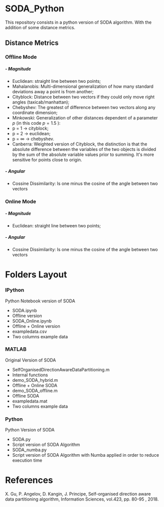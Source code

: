 # SODA_Python
This repository consists in a python version of SODA algorithm. With the addition of some distance metrics.

##  Distance Metrics ##
### Offline Mode
##### - Magnitude
 - Euclidean: straight line between two points;
 - Mahalanobis: Multi-dimensional generalization of how many standard deviations away a point is from another;
 - Cityblock: Distance between two vectors if they could only move right angles (taxicab/manhattan);
 - Chebyshev: The greatest of difference between two vectors along any coordinate dimension;
 - Minkowski: Generalization of other distances dependent of a parameter $p$ (in this code $p=1.5$ ):
  - p = 1 $\rightarrow$ cityblock;
  - p = 2 $\rightarrow$ euclidean;
  - p = $\infty$ $\rightarrow$ chebyshev.
 - Canberra: Weighted version of Cityblock, the distinction is that the absolute difference between the variables of the two objects is divided by the sum of the absolute variable values prior to summing. It's more sensitive for points close to origin.
 
##### - Angular
 - Cossine Dissimilarity: Is one minus the cosine of the angle between two vectors
  
### Online Mode
##### - Magnitude
 - Euclidean: straight line between two points;
 
##### - Angular
 - Cossine Dissimilarity: Is one minus the cosine of the angle between two vectors

# Folders Layout

### IPython
Python Notebook version of SODA
 - SODA.ipynb 
  - Offline version
 - SODA_Online.ipynb
  - Offline + Online version
 - exampledata.csv
  - Two columns example data

### MATLAB
Original Version of SODA
 - SelfOrganisedDirectionAwareDataPartitioning.m
  - Internal functions
 - demo_SODA_hybrid.m
  - Offline + Online SODA
 - demo_SODA_offline.m
  - Offline SODA
 - exampledata.mat
  - Two columns example data

### Python
Python Version of SODA
 - SODA.py
  - Script version of SODA Algorithm
 - SODA_numba.py
  - Script version of SODA Algorithm with Numba applied in order to reduce execution time

# References
X. Gu, P. Angelov, D. Kangin, J. Principe, Self-organised direction aware data partitioning algorithm, Information Sciences, vol.423, pp. 80-95 , 2018.